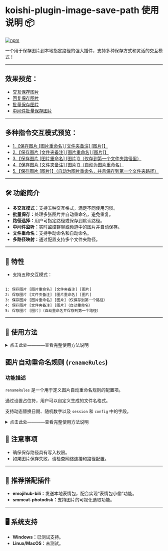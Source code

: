 <h1>koishi-plugin-image-save-path 使用说明 📦</h1>
<p>
<a href="https://www.npmjs.com/package/koishi-plugin-image-save-path">
<img src="https://img.shields.io/npm/v/koishi-plugin-image-save-path?style=flat-square" alt="npm">
</a>
</p>
<p>一个用于保存图片到本地指定路径的强大插件，支持多种保存方式和灵活的交互模式！</p>

<hr>

<h2>效果预览：</h2>
<ul>
<li><a href="https://i0.hdslb.com/bfs/article/a2780975ccbf74c422dd7f0333af0172312276085.png" target="_blank" referrerpolicy="no-referrer">交互保存图片</a></li>
<li><a href="https://i0.hdslb.com/bfs/article/144dac10d99a911648b9016c620fa49a312276085.png" target="_blank" referrerpolicy="no-referrer">回复保存图片</a></li>
<li><a href="https://i0.hdslb.com/bfs/article/a3f0844195795fc7e51f947e689fd744312276085.png" target="_blank" referrerpolicy="no-referrer">批量保存图片</a></li>
<li><a href="https://i0.hdslb.com/bfs/article/23e26c25d805e0d5d5d76958e5950d56312276085.png" target="_blank" referrerpolicy="no-referrer">中间件批量保存图片</a></li>
</ul>

<hr>

<h2>多种指令交互模式预览：</h2>
<ul>
<li><a href="https://i0.hdslb.com/bfs/article/a3d7513782fcd223fc02cc1b107aba2b312276085.png" target="_blank" referrerpolicy="no-referrer">1.【保存图片 [图片重命名] [文件夹备注] [图片]】</a></li>
<li><a href="https://i0.hdslb.com/bfs/article/7caf059b2874c2e3201669d51e614d35312276085.png" target="_blank" referrerpolicy="no-referrer">2.【保存图片 [文件夹备注] [图片重命名] [图片]】</a></li>
<li><a href="https://i0.hdslb.com/bfs/article/fa61465af2ed31f85c537ddf598d6b3a312276085.png" target="_blank" referrerpolicy="no-referrer">3.【保存图片 [图片重命名] [图片]】（仅存到第一个文件夹路径里）</a></li>
<li><a href="https://i0.hdslb.com/bfs/article/1309846507b81c4d0fa755553feebce6312276085.png" target="_blank" referrerpolicy="no-referrer">4.【保存图片 [文件夹备注] [图片]】（自动为图片重命名）</a></li>
<li><a href="https://i0.hdslb.com/bfs/article/4342e979dd9fac9a77fa519baa2a7c49312276085.png" target="_blank" referrerpolicy="no-referrer">5.【保存图片 [图片]】（自动为图片重命名，并且保存到第一个文件夹路径）</a></li>
</ul>

<hr>

<h2>🛠️ 功能简介</h2>
<ul>
<li><strong>多交互模式：</strong>支持五种交互格式，满足不同使用习惯。</li>
<li><strong>批量保存：</strong>处理多张图片并自动重命名，避免重复。</li>
<li><strong>路径选择：</strong>用户可指定路径或保存到默认路径。</li>
<li><strong>中间件监听：</strong>实时监控群聊或频道中的图片并自动保存。</li>
<li><strong>文件重命名：</strong>支持手动命名和自动命名。</li>
<li><strong>多路径映射：</strong>通过配置支持多个文件夹路径。</li>
</ul>

<hr>

<h2>🌟 特性</h2>
<ul>
<li>支持五种交互模式：</li>
</ul>
<pre><code>
1: 保存图片 [图片重命名] [文件夹备注] [图片]
2: 保存图片 [文件夹备注] [图片重命名] [图片]
3: 保存图片 [图片重命名] [图片]（仅保存到第一个路径）
4: 保存图片 [文件夹备注] [图片]（自动重命名）
5: 保存图片 [图片]（自动重命名并保存到第一个路径）
</code></pre>

<hr>

<h2>🚀 使用方法</h2>

<details>
<summary>点击此处————查看完整使用方法说明</summary>

<h3>1️⃣ 交互保存（默认路径，无需指定路径）</h3>
<p>将 <code>Interaction_mode</code> 配置项选择到 <code>3</code>。</p>
<pre><code>保存图片 图片名称</code></pre>
<p><strong>行为说明：</strong></p>
<ul>
<li>插件会自动保存图片到默认路径，并以指定的图片名称保存。</li>
<li>如果未设置默认路径，插件会提示错误：<code>没有设置默认保存路径</code>。</li>
</ul>

<h3>2️⃣ 交互保存（指定路径）</h3>
<p>将 <code>Interaction_mode</code> 配置项选择到 <code>1</code>。</p>
<pre><code>保存图片 图片名称 表情包</code></pre>
<p><strong>行为说明：</strong></p>
<ul>
<li>插件会检查 <code>savePaths</code> 中是否存在路径备注为 <code>表情包</code> 的配置。</li>
<li>如果匹配成功，图片将保存到对应路径。</li>
<li>如果匹配失败，插件会提示用户重新输入路径备注。</li>
</ul>

<h3>3️⃣ 回复交互保存</h3>
<pre><code>回复一条图片消息，并发送：保存图片 图片名称</code></pre>
<p><strong>行为说明：</strong></p>
<ul>
<li>插件会提取回复消息中的图片，并保存为指定文件名。</li>
<li>默认保存到第一个路径或用户指定路径。</li>
</ul>

<h3>4️⃣ 批量保存图片</h3>
<pre><code>保存图片 批量保存 -e png</code></pre>
<p><strong>行为说明：</strong></p>
<ul>
<li>插件会自动处理多张图片，避免文件重名冲突。</li>
<li>若未启用 <code>checkDuplicate</code>，仅允许保存一张图片。</li>
</ul>

<h3>5️⃣ 中间件监听保存</h3>
<pre><code>{
"groupListmapping": 
    [    
        {
        "groupList": "123456",
        "enable": true,
        "defaultsavepath": "E:\\Images\\GroupChat",
        "count": 3
        }
    ]
}</code></pre>
<p><strong>行为说明：</strong></p>
<ul>
<li>自动保存指定群聊/频道中的图片消息。</li>
<li>支持自定义保存路径与触发条件。</li>
</ul>

<hr>

<h2>🔧 高级功能</h2>
<h3>1️⃣ 图片自动命名</h3>
<p>插件会根据当前时间生成安全的文件名：</p>
<pre><code>YYYY-MM-DD-HH-MM.png</code></pre>

<h3>2️⃣ 重名检查</h3>
<p>当启用 <code>checkDuplicate</code> 时，插件会自动为重名文件生成唯一文件名：</p>
<pre><code>图片名称(1).png
图片名称(2).png</code></pre>

<h3>3️⃣ 自定义路径映射</h3>
    <pre><code>{
    "savePaths": [
        { "name": "默认路径", "path": "E:\\Images\\Default" },
        { "name": "表情包", "path": "E:\\Images\\Memes" }
    ]
}</code></pre>

<h3>4️⃣ 配合中间件监听群聊/频道</h3>
<p>实时保存符合条件的图片消息到指定路径。</p>

<hr>

<h2>⚙️ 配置项说明</h2>
<h3>Interaction_mode</h3>
<p>选择交互模式，支持五种模式：</p>
<table>
<thead>
<tr>
<th>模式</th>
<th>描述</th>
</tr>
</thead>
<tbody>
<tr>
<td>1</td>
<td>保存图片 [图片重命名] [文件夹备注] [图片]</td>
</tr>
<tr>
<td>2</td>
<td>保存图片 [文件夹备注] [图片重命名] [图片]</td>
</tr>
<tr>
<td>3</td>
<td>保存图片 [图片重命名] [图片]（仅保存到第一个路径）</td>
</tr>
<tr>
<td>4</td>
<td>保存图片 [文件夹备注] [图片]（自动重命名）</td>
</tr>
<tr>
<td>5</td>
<td>保存图片 [图片]（自动重命名并保存到第一个路径）</td>
</tr>
</tbody>
</table>

<h3>其他配置项</h3>
<h4>defaultImageExtension</h4>
<p><strong>说明：</strong>图片保存的默认后缀格式，例如 <code>png</code> 或 <code>jpg</code>。</p>
<p><strong>默认值：</strong> <code>png</code></p>

<h4>savePaths</h4>
<p><strong>说明：</strong>配置路径映射，便于用户选择存储路径。</p>
<pre><code>{
    "savePaths": [
        { "name": "默认路径", "path": "E:\\Images\\Default" },
        { "name": "表情包", "path": "E:\\Images\\Memes" }
    ]
}</code></pre>

<h4>checkDuplicate</h4>
<p><strong>说明：</strong>启用时，会为重名文件生成唯一名称。</p>
<p><strong>默认值：</strong> <code>false</code></p>

<hr>

</details>

## 图片自动重命名规则 (`renameRules`)

### 功能描述

`renameRules` 是一个用于定义图片自动重命名规则的配置项。

通过设置占位符，用户可以自定义生成的文件名格式。

支持动态替换日期、随机数字以及 `session` 和 `config` 中的字段。

<details>
<summary>点击此处————查看完整使用方法说明</summary>

### 配置项格式
- **类型**：字符串
- **默认值**：`${YYYY}-${MM}-${DD}-${AA}-${BB}-${CC}-${DDD}`
- **示例**：

  ```javascript
  renameRules: "${YYYY}-${MM}-${DD}-${AA}-${BB}-${CC}-${DDD}-${session.userId}"
  ```

### 可用占位符
| 占位符       | 描述                                                                 |
| ------------ | -------------------------------------------------------------------- |
| `${YYYY}`    | 当前年份，例如 `2023`                                                |
| `${MM}`      | 当前月份，补零到两位，例如 `01` 到 `12`                              |
| `${DD}`      | 当前日期，补零到两位，例如 `01` 到 `31`                              |
| `${AA}`      | 两位随机数字，范围 `00` 到 `99`                                      |
| `${BB}`      | 两位随机数字，范围 `00` 到 `99`                                      |
| `${CC}`      | 两位随机数字，范围 `00` 到 `99`                                      |
| `${DDD}`     | 三位随机数字，范围 `000` 到 `999`                                    |
| `${session}` | 动态提取 `session` 对象的字段，例如 `${session.userId}`              |
| `${config}`  | 动态提取 `config` 对象的字段，例如 `${config.defaultImageExtension}` |

### 示例
#### 示例 1：默认格式
- **配置**：
  ```javascript
  renameRules: "${YYYY}-${MM}-${DD}-${AA}-${BB}-${CC}-${DDD}"
  ```
- **生成文件名**：
  ```
  2023-10-05-12-34-56-789.png
  ```

#### 示例 2：包含用户 ID
- **配置**：
  ```javascript
  renameRules: "${YYYY}-${MM}-${DD}-${AA}-${BB}-${CC}-${DDD}-${session.userId}"
  ```
- **生成文件名**（假设 `session.userId` 为 `12345`）：
  ```
  2023-10-05-12-34-56-789-12345.png
  ```

#### 示例 3：包含配置项
- **配置**：
  ```javascript
  renameRules: "${YYYY}-${MM}-${DD}-${AA}-${BB}-${CC}-${DDD}-${config.defaultImageExtension}"
  ```
- **生成文件名**（假设 `config.defaultImageExtension` 为 `png`）：
  ```
  2023-10-05-12-34-56-789-png.png
  ```

### 参考链接
- [Koishi 官方文档](https://koishi.js.org/)
    
</details>

<h2>📜 注意事项</h2>
<ul>
<li>确保保存路径具有写入权限。</li>
<li>如果图片保存失败，请检查网络连接和路径配置。</li>
</ul>

<hr>

<h2>🔗 推荐搭配插件</h2>
<ul>
<li><strong>emojihub-bili：</strong>发送本地表情包，配合实现“表情包小偷”功能。</li>
<li><strong>smmcat-photodisk：</strong>支持图片的可视化选取功能。</li>
</ul>

<hr>

<h2>🖥️ 系统支持</h2>
<ul>
<li><strong>Windows：</strong>已测试支持。</li>
<li><strong>Linux/MacOS：</strong>未测试。</li>
</ul>